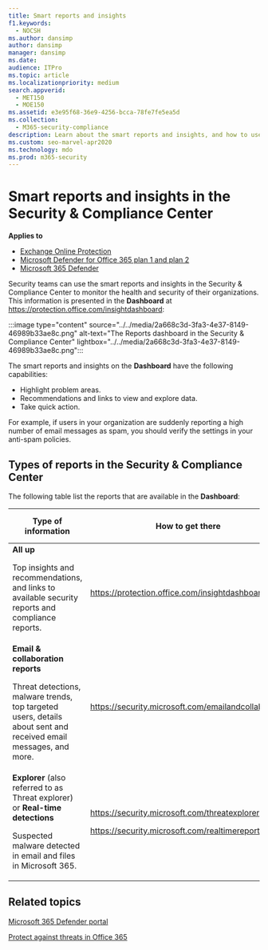 ```yaml
---
title: Smart reports and insights
f1.keywords: 
  - NOCSH
ms.author: dansimp
author: dansimp
manager: dansimp
ms.date: 
audience: ITPro
ms.topic: article
ms.localizationpriority: medium
search.appverid: 
  - MET150
  - MOE150
ms.assetid: e3e95f68-36e9-4256-bcca-78fe7fe5ea5d
ms.collection: 
  - M365-security-compliance
description: Learn about the smart reports and insights, and how to use them to view and explore data and take quick actions.
ms.custom: seo-marvel-apr2020
ms.technology: mdo
ms.prod: m365-security
---
```


# Smart reports and insights in the Security & Compliance Center

**Applies to**
- [Exchange Online Protection](exchange-online-protection-overview.md)
- [Microsoft Defender for Office 365 plan 1 and plan 2](defender-for-office-365.md)
- [Microsoft 365 Defender](../defender/microsoft-365-defender.md)

Security teams can use the smart reports and insights in the Security & Compliance Center to monitor the health and security of their organizations. This information is presented in the **Dashboard** at <https://protection.office.com/insightdashboard>:

:::image type="content" source="../../media/2a668c3d-3fa3-4e37-8149-46989b33ae8c.png" alt-text="The Reports dashboard in the Security & Compliance Center" lightbox="../../media/2a668c3d-3fa3-4e37-8149-46989b33ae8c.png":::

The smart reports and insights on the **Dashboard** have the following capabilities:

- Highlight problem areas.
- Recommendations and links to view and explore data.
- Take quick action.

For example, if users in your organization are suddenly reporting a high number of email messages as spam, you should verify the settings in your anti-spam policies.

## Types of reports in the Security & Compliance Center

The following table list the reports that are available in the **Dashboard**:

|Type of information|How to get there|Where to go to learn more|
|---|---|---|
|**All up** <p> Top insights and recommendations, and links to available security reports and compliance reports.|<https://protection.office.com/insightdashboard>|[Reports in the Security & Compliance Center](../../compliance/reports-in-security-and-compliance.md)|
|**Email & collaboration reports** <p> Threat detections, malware trends, top targeted users, details about sent and received email messages, and more.|<https://security.microsoft.com/emailandcollabreport>|[View email security reports](view-email-security-reports.md) <p> [View reports for Defender for Office 365](view-reports-for-mdo.md)|
|**Explorer** (also referred to as Threat explorer) or **Real-time detections** <p> Suspected malware detected in email and files in Microsoft 365.|<https://security.microsoft.com/threatexplorer> <p> <https://security.microsoft.com/realtimereports>|[Threat Explorer (or real-time detections)](threat-explorer.md)|

## Related topics

[Microsoft 365 Defender portal](../defender/microsoft-365-defender-portal.md)

[Protect against threats in Office 365](protect-against-threats.md)
